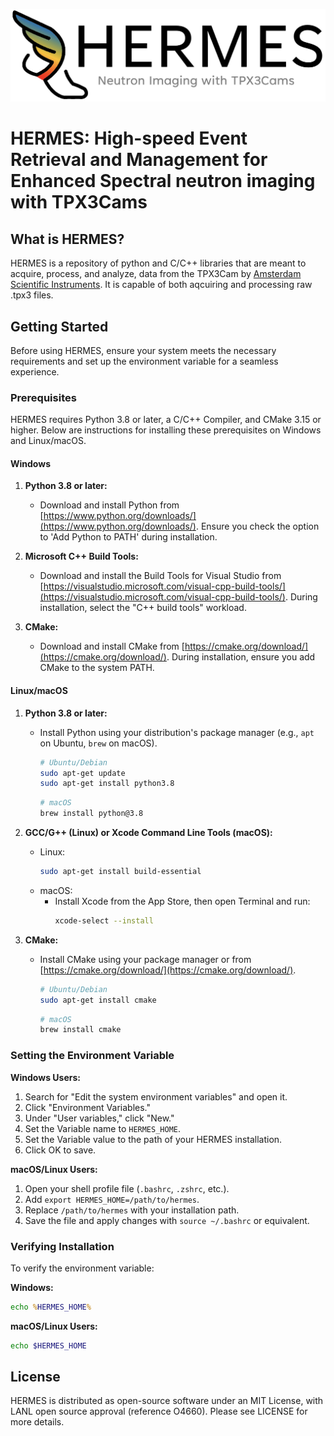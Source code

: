 ![HERMES](images/HERMES.jpg)
# HERMES: High-speed Event Retrieval and Management for Enhanced Spectral neutron imaging with TPX3Cams #

## What is HERMES? ##
HERMES is a repository of python and C/C++ libraries that are meant to acquire, process, and analyze, data from the TPX3Cam by [Amsterdam Scientific Instruments](https://www.amscins.com/buy-here/tpx3cam/ "ASI TPX3Cam"). It is capable of both aqcuiring and processing raw .tpx3 files. 

## Getting Started ## 
Before using HERMES, ensure your system meets the necessary requirements and set up the environment variable for a seamless experience.

### Prerequisites ###

HERMES requires Python 3.8 or later, a C/C++ Compiler, and CMake 3.15 or higher. Below are instructions for installing these prerequisites on Windows and Linux/macOS.

#### Windows ####

1. **Python 3.8 or later:**
   - Download and install Python from [https://www.python.org/downloads/](https://www.python.org/downloads/). Ensure you check the option to 'Add Python to PATH' during installation.

2. **Microsoft C++ Build Tools:**
   - Download and install the Build Tools for Visual Studio from [https://visualstudio.microsoft.com/visual-cpp-build-tools/](https://visualstudio.microsoft.com/visual-cpp-build-tools/). During installation, select the "C++ build tools" workload.

3. **CMake:**
   - Download and install CMake from [https://cmake.org/download/](https://cmake.org/download/). During installation, ensure you add CMake to the system PATH.

#### Linux/macOS ####

1. **Python 3.8 or later:**
   - Install Python using your distribution's package manager (e.g., `apt` on Ubuntu, `brew` on macOS).
     ```sh
     # Ubuntu/Debian
     sudo apt-get update
     sudo apt-get install python3.8
     ```
     ```sh
     # macOS
     brew install python@3.8
     ```

2. **GCC/G++ (Linux) or Xcode Command Line Tools (macOS):**
   - Linux:
     ```sh
     sudo apt-get install build-essential
     ```
   - macOS:
     - Install Xcode from the App Store, then open Terminal and run:
       ```sh
       xcode-select --install
       ```

3. **CMake:**
   - Install CMake using your package manager or from [https://cmake.org/download/](https://cmake.org/download/).
     ```sh
     # Ubuntu/Debian
     sudo apt-get install cmake
     ```
     ```sh
     # macOS
     brew install cmake
     ```

### Setting the Environment Variable ###

**Windows Users:**

1. Search for "Edit the system environment variables" and open it.
2. Click "Environment Variables."
3. Under "User variables," click "New."
4. Set the Variable name to `HERMES_HOME`.
5. Set the Variable value to the path of your HERMES installation.
6. Click OK to save.

**macOS/Linux Users:**

1. Open your shell profile file (`.bashrc`, `.zshrc`, etc.).
2. Add `export HERMES_HOME=/path/to/hermes`.
3. Replace `/path/to/hermes` with your installation path.
4. Save the file and apply changes with `source ~/.bashrc` or equivalent.

### Verifying Installation ###

To verify the environment variable:

**Windows:**

```cmd
echo %HERMES_HOME%
```

**macOS/Linux Users:**
```sh
echo $HERMES_HOME
```


## License ## 
HERMES is distributed as open-source software under an MIT License, with LANL open source approval (reference O4660). Please see LICENSE for more details. 